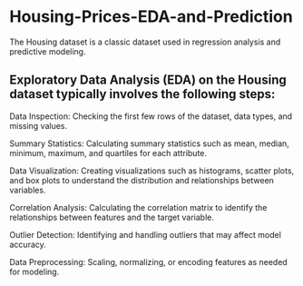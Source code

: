 # Housing-Prices-EDA-and-Prediction
The Housing dataset is a classic dataset used in regression analysis and predictive modeling. 

## Exploratory Data Analysis (EDA) on the Housing dataset typically involves the following steps:
Data Inspection: Checking the first few rows of the dataset, data types, and missing values.

Summary Statistics: Calculating summary statistics such as mean, median, minimum, maximum, and quartiles for each attribute.

Data Visualization: Creating visualizations such as histograms, scatter plots, and box plots to understand the distribution and relationships between variables.

Correlation Analysis: Calculating the correlation matrix to identify the relationships between features and the target variable.

Outlier Detection: Identifying and handling outliers that may affect model accuracy.

Data Preprocessing: Scaling, normalizing, or encoding features as needed for modeling.

